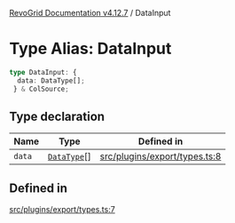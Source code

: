 [RevoGrid Documentation v4.12.7](README.md) / DataInput

# Type Alias: DataInput

```ts
type DataInput: {
  data: DataType[];
 } & ColSource;
```

## Type declaration

| Name | Type | Defined in |
| ------ | ------ | ------ |
| `data` | [`DataType`](TypeAlias.DataType.md)[] | [src/plugins/export/types.ts:8](https://github.com/revolist/revogrid/blob/435ff99a088c5c293d22eb08cc3e448f60f4eb56/src/plugins/export/types.ts#L8) |

## Defined in

[src/plugins/export/types.ts:7](https://github.com/revolist/revogrid/blob/435ff99a088c5c293d22eb08cc3e448f60f4eb56/src/plugins/export/types.ts#L7)
